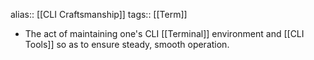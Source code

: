 alias:: [[CLI Craftsmanship]]
tags:: [[Term]]

- The act of maintaining one's CLI [[Terminal]] environment and [[CLI Tools]] so as to ensure steady, smooth operation.